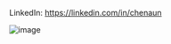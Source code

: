 LinkedIn: https://linkedin.com/in/chenaun

![image](https://github.com/user-attachments/assets/0539e6a4-be43-460e-b8f4-46d48d807e5b)
